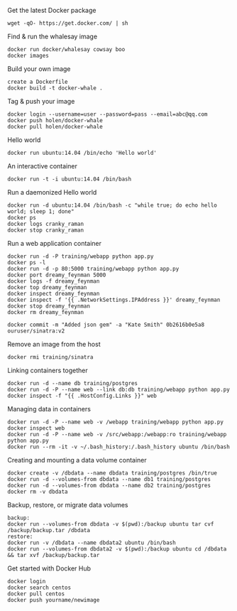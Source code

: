 Get the latest Docker package

    wget -qO- https://get.docker.com/ | sh

Find & run the whalesay image

    docker run docker/whalesay cowsay boo
    docker images

Build your own image

    create a Dockerfile
    docker build -t docker-whale . 

Tag & push your image

    docker login --username=user --password=pass --email=abc@qq.com
    docker push holen/docker-whale
    docker pull holen/docker-whale

Hello world
    
    docker run ubuntu:14.04 /bin/echo 'Hello world'

An interactive container

    docker run -t -i ubuntu:14.04 /bin/bash

Run a daemonized Hello world

    docker run -d ubuntu:14.04 /bin/bash -c "while true; do echo hello world; sleep 1; done"
    docker ps
    docker logs cranky_raman
    docker stop cranky_raman

Run a web application container

    docker run -d -P training/webapp python app.py
    docker ps -l
    docker run -d -p 80:5000 training/webapp python app.py
    docker port dreamy_feynman 5000
    docker logs -f dreamy_feynman
    docker top dreamy_feynman
    docker inspect dreamy_feynman
    docker inspect -f '{{ .NetworkSettings.IPAddress }}' dreamy_feynman
    docker stop dreamy_feynman
    docker rm dreamy_feynman

    docker commit -m "Added json gem" -a "Kate Smith" 0b2616b0e5a8 ouruser/sinatra:v2

Remove an image from the host

    docker rmi training/sinatra

Linking containers together

    docker run -d --name db training/postgres
    docker run -d -P --name web --link db:db training/webapp python app.py
    docker inspect -f "{{ .HostConfig.Links }}" web

Managing data in containers

    docker run -d -P --name web -v /webapp training/webapp python app.py
    docker inspect web
    docker run -d -P --name web -v /src/webapp:/webapp:ro training/webapp python app.py
    docker run --rm -it -v ~/.bash_history:/.bash_history ubuntu /bin/bash

Creating and mounting a data volume container

    docker create -v /dbdata --name dbdata training/postgres /bin/true
    docker run -d --volumes-from dbdata --name db1 training/postgres
    docker run -d --volumes-from dbdata --name db2 training/postgres
    docker rm -v dbdata

Backup, restore, or migrate data volumes 

    backup:
    docker run --volumes-from dbdata -v $(pwd):/backup ubuntu tar cvf /backup/backup.tar /dbdata
    restore:
    docker run -v /dbdata --name dbdata2 ubuntu /bin/bash
    docker run --volumes-from dbdata2 -v $(pwd):/backup ubuntu cd /dbdata && tar xvf /backup/backup.tar

Get started with Docker Hub

    docker login
    docker search centos
    docker pull centos
    docker push yourname/newimage
    
